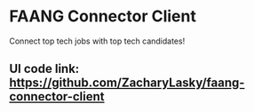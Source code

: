 # FAANG Connector Client
Connect top tech jobs with top tech candidates!

## UI code link: https://github.com/ZacharyLasky/faang-connector-client
